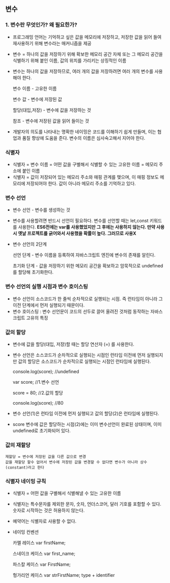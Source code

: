 ## 변수

### 1. 변수란 무엇인가? 왜 필요한가?

- 프로그래밍 언어는 기억하고 싶은 값을 메모리에 저장하고, 저장한 값을 읽어 들여 재사용하기 위해 변수라는 매커니즘을 제공

- 변수 = 하나의 값을 저장하기 위해 확보한 메모리 공간 자체 또는 그 메모리 공간을 식별하기 위해 붙인 이름, 값의 위치를 가리키는 상징적인 이름

- 변수는 하나의 값을 저장하므로, 여러 개의 값을 저장하려면 여러 개의 변수를 사용해야 한다.

  변수 이름 - 고유한 이름

  변수 값 - 변수에 저장된 값

  할당(대입,저장) - 변수에 값을 저장하는 것

  참조 - 변수에 저장된 값을 읽어 들이는 것

- 개발자의 의도를 나타내는 명확한 네이밍은 코드를 이해하기 쉽게 만들며, 이는 협업과 품질 향상에 도움을 준다. 변수의 이름은 심사숙고해서 지어야 한다.

### 식별자

- 식별자 = 변수 이름 = 어떤 값을 구별해서 식별할 수 있는 고유한 이름 = 메모리 주소에 붙인 이름
- 식별자 = 값이 저장되어 있는 메모리 주소와 매핑 관계를 맺으며, 이 매핑 정보도 메모리에 저장되어야 한다. 값이 아니라 메모리 주소를 기억하고 있다.

### 변수 선언

- 변수 선언 - 변수를 생성하는 것
- 변수를 사용할려면 반드시 선언이 필요하다. 변수를 선언할 때는 let,const 키워드를 사용한다.
  **ES6전에는 var를 사용했었지만 그 후에는 사용하지 않는다. 만약 사용시 옛날 프로젝트를 긁어와서 사용했을 확률이 높다. 그러므로 사용X**

- 변수 선언의 2단계

  선언 단계 - 변수 이름을 등록하여 자바스크립트 엔진에 변수의 존재를 알린다.

  초기화 단계 - 값을 저장하기 위한 메모리 공간을 확보하고 암묵적으로 undefined를 할당해 초기화한다.

### 변수 선언의 실행 시점과 변수 호이스팅

- 변수 선언이 소스코드가 한 줄씩 순차적으로 실행되는 시점. 즉 런타임이 아니라 그 이전 단계에서 먼저 실행되기 때문이다.
- 변수 호이스팅 : 변수 선언문이 코드의 선두로 끌어 올려진 것처럼 동작하는 자바스크립트 고유의 특징

### 값의 할당

- 변수에 값을 할당(대입, 저장)할 때는 할당 연산자 (=) 를 사용한다.
- 변수 선언은 소스코드가 순차적으로 실행되는 시점인 런타임 이전에 먼저 실행되지만 값의 할당은 소스코드가 순차적으로 실행되는 시점인 런타임에 실행된다.

  console.log(score); //undefined

  var score; //1.변수 선언

  score = 80; //2.값의 할당

  console.log(score); //80

- 변수 선언(1)은 런타임 이전에 먼저 실행되고 값의 할당(2)은 런타임에 실행된다.
- score 변수에 값은 할당하는 시점(2)에는 이미 변수선언이 완료된 상태이며, 이미 undefined로 초기화되어 있다.

### 값의 재할당

    재할당 = 변수에 저장된 값을 다른 값으로 변경
    값을 재할당 할수 없어서 변수에 저장된 값을 변경할 수 없다면 변수가 아니라 상수(constant)라고 한다

### 식별자 네이밍 규칙

- 식별자 = 어떤 값을 구별해서 식별해낼 수 있는 고유한 이름
- 식별자는 특수문자를 제외한 문자, 숫자, 언더스코어, 달러 기호를 포함할 수 있다. 숫자로 시작하는 것은 허용하지 않는다.
- 예약어는 식별자로 사용할 수 없다.

- 네이밍 컨벤션

  카멜 레이스 var firstName;

  스네이크 케이스 var first_name;

  파스칼 케이스 var FirstName;

  헝가리언 케이스 var strFirstName; type + identifier
